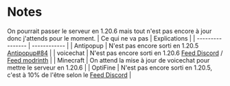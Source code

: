 # Notes
On pourrait passer le serveur en 1.20.6 mais tout n'est pas encore à jour donc j'attends pour le moment.
| Ce qui ne va pas | Explications |
| ---------------- | ------------ |
| Antipopup        | N'est pas encore sorti en 1.20.5 [Antipopup#84](https://github.com/KaspianDev/AntiPopup/issues/84#issuecomment-2081418532) |
| voicechat        | N'est pas encore sorti en 1.20.6 [Feed Discord](https://discord.com/channels/854659575324344340/854661863924563999) / [Feed modrinth](https://modrinth.com/plugin/simple-voice-chat/versions#all-versions) |
| Minecraft        | On attend la mise à jour de voicechat pour mettre le serveur en 1.20.6 |
| OptiFine         | N'est pas encore sorti en 1.20.5, c'est à 10% de l'être selon le [Feed Discord](https://discord.com/channels/423430686880301056/471762249476734977) |
